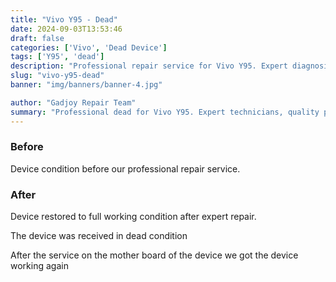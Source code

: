 ```yaml
---
title: "Vivo Y95 - Dead"
date: 2024-09-03T13:53:46
draft: false
categories: ['Vivo', 'Dead Device']
tags: ['Y95', 'dead']
description: "Professional repair service for Vivo Y95. Expert diagnosis and quality repairs in Bangalore."
slug: "vivo-y95-dead"
banner: "img/banners/banner-4.jpg"

author: "Gadjoy Repair Team"
summary: "Professional dead for Vivo Y95. Expert technicians, quality parts, warranty included."
---
```


### Before

Device condition before our professional repair service.

### After

Device restored to full working condition after expert repair.

The device was received in dead condition

After the service on the mother board of the device we got the device working again